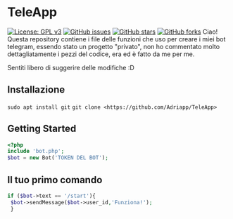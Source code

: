 # TeleApp
[![License: GPL v3](https://img.shields.io/github/license/Adriapp/TeleApp)](https://img.shields.io/github/license/Adriapp/TeleApp)
[![GitHub issues](https://img.shields.io/github/issues/Adriapp/TeleApp)](https://img.shields.io/github/issues/Adriapp/TeleApp)
[![GitHub stars](https://img.shields.io/github/stars/Adriapp/TeleApp)](https://img.shields.io/github/stars/Adriapp/TeleApp)
[![GitHub forks](https://img.shields.io/github/forks/Adriapp/TeleApp)](https://img.shields.io/github/forks/Adriapp/TeleApp)
Ciao! Questa repository contiene i file delle funzioni che uso per creare i miei bot telegram, essendo stato un progetto "privato", non ho commentato molto dettagliatamente i pezzi del codice, era ed è fatto da me per me. 

Sentiti libero di suggerire delle modifiche :D

## Installazione

`sudo apt install git`
`git clone <https://github.com/Adriapp/TeleApp>`

## Getting Started
```php
<?php
include 'bot.php';
$bot = new Bot('TOKEN DEL BOT');
```

## Il tuo primo comando
```php
if ($bot->text == '/start'){
 $bot->sendMessage($bot->user_id,'Funziona!');
 }
```
